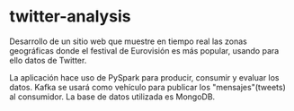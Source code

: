 # twitter-analysis
Desarrollo de un sitio web que muestre en tiempo real las zonas geográficas donde el festival de Eurovisión es más popular, usando para ello datos de Twitter.

La aplicación hace uso de PySpark para producir, consumir y evaluar los datos. Kafka se usará como vehículo para publicar los "mensajes"(tweets) al consumidor. La base de datos utilizada es MongoDB.
